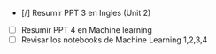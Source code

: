 - [/] Resumir PPT 3 en Ingles (Unit 2)
- [ ] Resumir PPT 4 en Machine learning
- [ ] Revisar los notebooks de Machine Learning 1,2,3,4